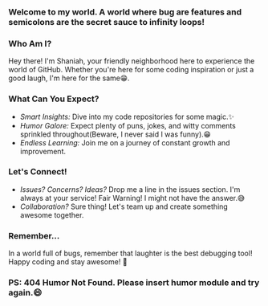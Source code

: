 ### Welcome to my world. A world where bug are features and semicolons are the secret sauce to infinity loops! 

### Who Am I?
Hey there! I'm Shaniah, your friendly neighborhood here to experience the world of GitHub. Whether you're here for some coding inspiration or just a good laugh, I'm here for the same😁.

### What Can You Expect?
- *Smart Insights:* Dive into my code repositories for some magic.✨
- *Humor Galore:* Expect plenty of puns, jokes, and witty comments sprinkled throughout(Beware, I never said I was funny).😁
- *Endless Learning:* Join me on a journey of constant growth and improvement.

### Let's Connect!
- *Issues? Concerns? Ideas?* Drop me a line in the issues section. I'm always at your service! Fair Warning! I might not have the answer.😅
- *Collaboration?* Sure thing! Let's team up and create something awesome together.

### Remember...
In a world full of bugs, remember that laughter is the best debugging tool! Happy coding and stay awesome! 🎉

### PS: 404 Humor Not Found. Please insert humor module and try again.😄
<!---
Shaniah2407/Shaniah2407 is a ✨ special ✨ repository because its `README.md` (this file) appears on your GitHub profile.
You can click the Preview link to take a look at your changes.
--->
